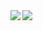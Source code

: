 <div>
<img align="left" src="https://github-readme-stats.vercel.app/api?username=kevinwang15&show_icons=true" />
</div>

<div>
<img align="left" src="https://github-readme-stats.vercel.app/api/top-langs/?username=kevinwang15" />
</div>

